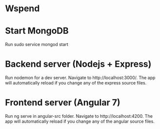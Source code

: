 # Wspend

# Start MongoDB
Run sudo service mongod start

# Backend server (Nodejs + Express)
Run nodemon for a dev server. Navigate to http://localhost:3000/. The app will automatically reload if you change any of the express source files.

# Frontend server (Angular 7)
Run ng serve in angular-src folder. Navigate to http://localhost:4200. The app will automatically reload if you change any of the angular source files.
